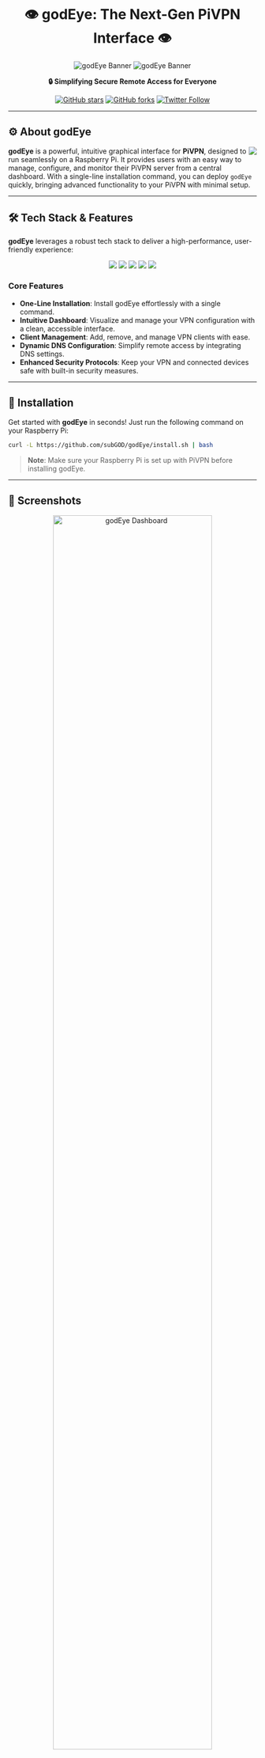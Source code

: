 <div align="center">

# 👁️ **godEye: The Next-Gen PiVPN Interface** 👁️

![godEye Banner](godeye-banner.png#gh-dark-mode-only)
![godEye Banner](godeye-banner-light.png#gh-light-mode-only)

**🔒 Simplifying Secure Remote Access for Everyone**

[![GitHub stars](https://img.shields.io/github/stars/subGOD/godEye?style=social)](https://github.com/subGOD/godEye/stargazers)
[![GitHub forks](https://img.shields.io/github/forks/subGOD/godEye?style=social)](https://github.com/subGOD/godEye/network/members)
[![Twitter Follow](https://img.shields.io/twitter/follow/subGOD?style=social)](https://twitter.com/subGOD)

</div>

---

## ⚙️ **About godEye**

<img align="right" src="https://img.icons8.com/fluency/48/000000/raspberry-pi.png"/>

**godEye** is a powerful, intuitive graphical interface for **PiVPN**, designed to run seamlessly on a Raspberry Pi. It provides users with an easy way to manage, configure, and monitor their PiVPN server from a central dashboard. With a single-line installation command, you can deploy `godEye` quickly, bringing advanced functionality to your PiVPN with minimal setup.

---

## 🛠️ **Tech Stack & Features**

**godEye** leverages a robust tech stack to deliver a high-performance, user-friendly experience:

<p align="center">
  <img src="https://img.shields.io/badge/Frontend-Vite-informational?style=flat&logo=vite&logoColor=white&color=2bbc8a"/>
  <img src="https://img.shields.io/badge/UI-TailwindCSS-informational?style=flat&logo=tailwindcss&logoColor=white&color=2bbc8a"/>
  <img src="https://img.shields.io/badge/Backend-Node.js-informational?style=flat&logo=node.js&logoColor=white&color=2bbc8a"/>
  <img src="https://img.shields.io/badge/Language-JavaScript-informational?style=flat&logo=javascript&logoColor=white&color=2bbc8a"/>
  <img src="https://img.shields.io/badge/Platform-Raspberry%20Pi-informational?style=flat&logo=raspberry-pi&logoColor=white&color=2bbc8a"/>
</p>

### **Core Features**

- **One-Line Installation**: Install godEye effortlessly with a single command.
- **Intuitive Dashboard**: Visualize and manage your VPN configuration with a clean, accessible interface.
- **Client Management**: Add, remove, and manage VPN clients with ease.
- **Dynamic DNS Configuration**: Simplify remote access by integrating DNS settings.
- **Enhanced Security Protocols**: Keep your VPN and connected devices safe with built-in security measures.

---

## 🚀 **Installation**

Get started with **godEye** in seconds! Just run the following command on your Raspberry Pi:

```bash
curl -L https://github.com/subGOD/godEye/install.sh | bash
```

> **Note**: Make sure your Raspberry Pi is set up with PiVPN before installing godEye.

---

## 📸 **Screenshots**

<div align="center">
  <img src="https://github.com/subGOD/godEye/screenshots/dashboard.png" width="80%" alt="godEye Dashboard"/>
  <p><i>Experience a powerful and streamlined UI for managing your PiVPN.</i></p>
</div>

---

## 📚 **Documentation & Support**

Need help? Explore our documentation and troubleshooting guide [here](https://github.com/subGOD/godEye/wiki). We welcome community feedback and contributions to improve godEye. 

If you encounter any issues, feel free to [open an issue](https://github.com/subGOD/godEye/issues) or reach out on our [Discord channel](https://discord.gg/godEyeSupport).

---

## 💻 **Contributing**

We welcome contributions from developers and enthusiasts! Whether it’s fixing bugs, adding new features, or enhancing the UI, you can make godEye even better. To get started, read our [Contributing Guide](https://github.com/subGOD/godEye/CONTRIBUTING.md).

---

<div align="center">

💡 **Join the godEye community and help secure the future of remote access!**

[![Donate](https://img.shields.io/badge/Donate-PayPal-blue.svg)](https://www.paypal.com/donate/?hosted_button_id=N7FA5MUMC2W7L)

</div>
```

### Summary

- **About godEye**: Explains the purpose of the project.
- **Tech Stack & Features**: Highlights the technologies used and the core features.
- **Installation**: Provides a quick-start guide.
- **Screenshots**: Includes a placeholder for visuals of the interface.
- **Documentation & Support**: Links to additional resources.
- **Contributing**: Invites others to participate.
- **Donate Button**: Adds a call to action for supporting the project. 
